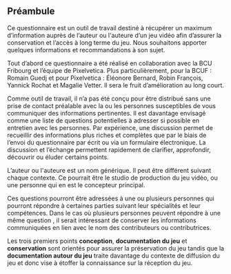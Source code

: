 ## Préambule

Ce questionnaire est un outil de travail destiné à récupérer un maximum d’information auprès de l’auteur ou l'auteure d’un jeu vidéo afin d’assurer la conservation et l’accès à long terme du jeu.
Nous souhaitons apporter quelques informations et recommandations à son sujet. 

Tout d’abord ce questionnaire a été réalisé en collaboration avec la BCU Fribourg et l’équipe de Pixelvetica. Plus particulièrement, pour la BCUF : Romain Guedj et pour Pixelvetica : Éléonore Bernard, Robin François, Yannick Rochat et Magalie Vetter. Il sera le fruit d’amélioration au long court. 

Comme outil de travail, il n’a pas été conçu pour être distribué sans une prise de contact préalable avec la ou les personnes susceptibles de vous communiquer des informations pertinentes. Il est davantage envisagé comme une liste de questions potentielles à adresser si possible en entretien avec les personnes. Par expérience, une discussion permet de recueillir des informations plus riches et complètes que par le biais de l’envoi du questionnaire par écrit ou via un formulaire électronique. La discussion et l’échange permettent rapidement de clarifier, approfondir, découvrir ou éluder certains points. 

L’auteur ou l'auteure est un nom générique. Il peut être différent suivant chaque contexte. Ce pourrait être le studio de production du jeu vidéo, ou une personne qui en est le concepteur principal.

Ces questions pourront être adressées à une ou plusieurs personnes qui pourront répondre à certaines parties suivant leur spécialités et leur compétences. Dans le cas où plusieurs personnes peuvent répondre à une même question , il serait intéressant de conserver les informations communiquées en lien avec le nom des contributeurs ou contributrices. 

Les trois premiers points **conception**, **documentation du jeu** et **conservation** sont orientés pour assurer la préservation du jeu tandis que la **documentation autour du jeu** traite davantage du contexte de diffusion du jeu et donc vise à étoffer la connaissance sur la réception du jeu.
